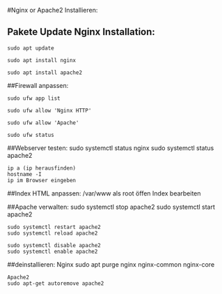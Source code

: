 #Nginx or Apache2 Installieren:

## Pakete Update Nginx Installation:

    sudo apt update
    
    sudo apt install nginx
    
    sudo apt install apache2


##Firewall anpassen: 

    sudo ufw app list
    
    sudo ufw allow 'Nginx HTTP'
    
    sudo ufw allow 'Apache'
    
    sudo ufw status

##Webserver testen:
    sudo systemctl status nginx
    sudo systemctl status apache2

    ip a (ip herausfinden)
    hostname -I
    ip im Browser eingeben

##Index HTML anpassen:
    /var/www als root öffen Index bearbeiten

##Apache verwalten:
    sudo systemctl stop apache2
    sudo systemctl start apache2

    sudo systemctl restart apache2
    sudo systemctl reload apache2

    sudo systemctl disable apache2
    sudo systemctl enable apache2

##deinstallieren:
    Nginx
    sudo apt purge nginx nginx-common nginx-core
    
    Apache2
    sudo apt-get autoremove apache2
